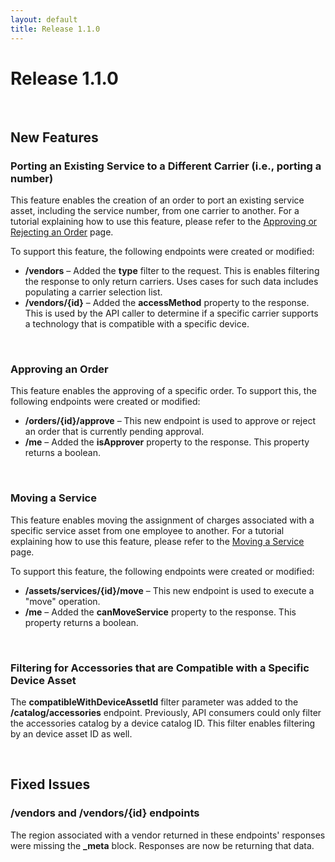 ```yaml
---
layout: default
title: Release 1.1.0
---
```



# Release 1.1.0


<br/>

## New Features


### Porting an Existing Service to a Different Carrier (i.e., porting a number)
This feature enables the creation of an order to port an existing service asset, including the service number, from one carrier to another. For a tutorial explaining how to use this feature, please refer to the [Approving or Rejecting an Order]({{site.url}}tutorials/orders/approvals/) page. 

To support this feature, the following endpoints were created or modified:

* **/vendors** – Added the **type** filter to the request. This is enables filtering the response to only return carriers. Uses cases for such data includes populating a carrier selection list. 
* **/vendors/{id}** – Added the **accessMethod** property to the response. This is used by the API caller to determine if a specific carrier supports a technology that is compatible with a specific device.


<br/>

### Approving an Order
This feature enables the approving of a specific order. To support this, the following endpoints were created or modified:

* **/orders/{id}/approve** – This new endpoint is used to approve or reject an order that is currently pending approval.
* **/me** – Added the **isApprover** property to the response. This property returns a boolean. 

<br/>

### Moving a Service
This feature enables moving the assignment of charges associated with a specific service asset from one employee to another. For a tutorial explaining how to use this feature, please refer to the [Moving a Service]({{site.url}}tutorials/move/) page.

To support this feature, the following endpoints were created or modified:

* **/assets/services/{id}/move** – This new endpoint is used to execute a "move" operation. 
* **/me** – Added the **canMoveService** property to the response. This property returns a boolean.

<br/>

### Filtering for Accessories that are Compatible with a Specific Device Asset
The **compatibleWithDeviceAssetId** filter parameter was added to the **/catalog/accessories** endpoint. Previously, API consumers could only filter the accessories catalog by a device catalog ID. This filter enables filtering by an device asset ID as well.

<br/>


## Fixed Issues

### /vendors and /vendors/{id} endpoints
The region associated with a vendor returned in these endpoints' responses were missing the **_meta** block. Responses are now be returning that data.
